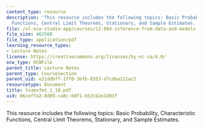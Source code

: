 ```yaml
---
content_type: resource
description: 'This resource includes the following topics: Basic Probability, Characteristic
  Functions, Central Limit Theorems, Stationary, and Sample Estimates.'
file: /ol-ocw-studio-app/courses/12-864-inference-from-data-and-models-spring-2005/06ceffa28d09ca8c0df1b53cb2e1d03f_tsamsfmt_1_10.pdf
file_size: 462568
file_type: application/pdf
learning_resource_types:
- Lecture Notes
license: https://creativecommons.org/licenses/by-nc-sa/4.0/
ocw_type: OCWFile
parent_title: Lecture Notes
parent_type: CourseSection
parent_uid: e31ddbff-1ff0-3bfb-0353-d7cdba211ac2
resourcetype: Document
title: tsamsfmt_1_10.pdf
uid: 06ceffa2-8d09-ca8c-0df1-b53cb2e1d03f
---
```

This resource includes the following topics: Basic Probability, Characteristic Functions, Central Limit Theorems, Stationary, and Sample Estimates.